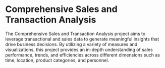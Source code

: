 # Comprehensive Sales and Transaction Analysis

The Comprehensive Sales and Transaction Analysis project aims to leverage transactional and sales data to generate meaningful insights that drive business decisions. By utilizing a variety of measures and visualizations, this project provides an in-depth understanding of sales performance, trends, and efficiencies across different dimensions such as time, location, product categories, and personnel.
